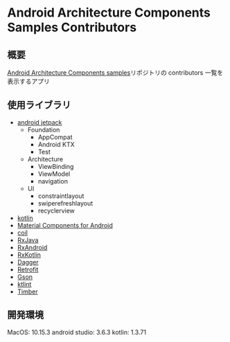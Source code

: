# Android Architecture Components Samples Contributors

## 概要

[Android Architecture Components samples](https://github.com/googlesamples/android-architecture-components)リポジトリの contributors 一覧を表示するアプリ

## 使用ライブラリ

- [android jetpack](https://developer.android.com/jetpack/)
  - Foundation
    - AppCompat
    - Android KTX
    - Test
  - Architecture
    - ViewBinding
    - ViewModel
    - navigation
  - UI
    - constraintlayout
    - swiperefreshlayout
    - recyclerview
- [kotlin](https://kotlinlang.org/)
- [Material Components for Android](https://github.com/material-components/material-components-android)
- [coil](https://github.com/coil-kt/coil)
- [RxJava](https://github.com/ReactiveX/RxJava)
- [RxAndroid](https://github.com/ReactiveX/RxAndroid)
- [RxKotlin](https://github.com/ReactiveX/RxKotlin)
- [Dagger](https://github.com/google/dagger)
- [Retrofit](https://github.com/square/retrofit)
- [Gson](https://github.com/google/gson)
- [ktlint](https://github.com/pinterest/ktlint)
- [Timber](https://github.com/JakeWharton/timber)

## 開発環境

MacOS: 10.15.3
android studio: 3.6.3
kotlin: 1.3.71